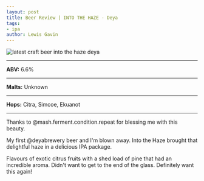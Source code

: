 ```yaml
---
layout: post
title: Beer Review | INTO THE HAZE - Deya
tags:
- ipa
author: Lewis Gavin
---
```


![latest craft beer into the haze deya](https://scontent-lht6-1.cdninstagram.com/vp/28633225aae96574a486236c96a5dba2/5CBCC950/t51.2885-15/sh0.08/e35/s750x750/47694518_540410303106080_5238302156789979829_n.jpg?_nc_ht=scontent-lht6-1.cdninstagram.com&ig_cache_key=MTk1NjYwODk5NDM0MDcwMTQ3Mg%3D%3D.2)

***
**ABV:** 6.6%

***
**Malts:** Unknown

***
**Hops:** Citra, Simcoe, Ekuanot

***

Thanks to @mash.ferment.condition.repeat for blessing me with this beauty.

My first @deyabrewery beer and I'm blown away. Into the Haze brought that delightful haze in a delicious IPA package.

Flavours of exotic citrus fruits with a shed load of pine that had an incredible aroma. Didn't want to get to the end of the glass. Definitely want this again! 

